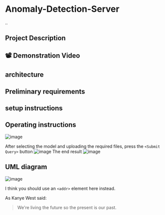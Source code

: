 # Anomaly-Detection-Server
..


## Project Description

## 📽️ Demonstration Video
##  architecture
##  Preliminary requirements
## setup instructions

##  Operating instructions


![image](https://user-images.githubusercontent.com/73064092/119977317-f16cd680-bfc0-11eb-9983-eab9e743a589.png)

After selecting the model and uploading the required files, press the `<Submit Query>` button
 ![image](https://user-images.githubusercontent.com/73064092/119977442-1e20ee00-bfc1-11eb-86e8-70f08afec2ad.png)
The end result
![image](https://user-images.githubusercontent.com/73064092/119977495-30029100-bfc1-11eb-9257-12f2e6764f17.png)



## UML diagram
![image](https://user-images.githubusercontent.com/73064092/119975369-70144480-bfbe-11eb-9051-49005aa51db1.png)



I think you should use an
`<addr>` element here instead.

As Kanye West said:

> We're living the future so
> the present is our past.
